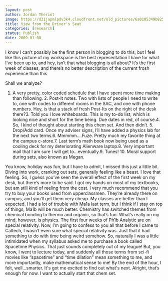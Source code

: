 ```yaml
---
layout: post
author: Jordan Theriot
image: https://d31japmlpdv3k4.cloudfront.net/old_pictures/6a0105349b8251970b010536b2f67d970b-500wi.jpg
title: View from the Driver's Seat
categories: [research]
status: Publish
date: 2009-01-08
---
```


I know I can’t possibly be the first person in blogging to do this, but I feel like this picture of my workspace is the best representation I have for what I’ve been up to, and hey, isn’t that what blogging is all about? It’s the first week of classes, and there’s no better description of the current frosh experience than this
 
Shall we analyze?
1. A very pretty, color coded schedule that I have spent more time making than following. 2. Post-It notes. Two with lists of people I need to write to, one with codes to different rooms in the SAC, and one with phone numbers. Hey, is that a stack of fresh Post-Its on the right of the desk there?3. Told you I love whiteboards. This is my to-do list, which is looking nice and short for the time being. Due dates in red, of course.4. So, I kind of thought about starting this chem set. And then didn’t. 5. Drop/Add card. Once my adviser signs, I’ll have added a physics lab for the next two terms.6. Mmmmm….Fuze. Pretty much my favorite thing at the campus c-store.7. Last term’s math book now being used as a cooling deck for my deteriorating Alienware laptop.8. Very important mail that I am sure I will get to…eventually.9. Tunes! 10. Moral support during sets, also known as Megan.

You know, holiday was fun, but I have to admit, I missed this just a little bit. Diving into work, cranking out sets, generally feeling like a beast. I love that feeling. 
So, I guess you’ve seen the overall effect of the first week on my desk, but there’s more to be said. I got my hands on most of my textbooks, but am still kind of reeling from the cost. I very much recommend that you try to buy your books used from upperclassmen. They’re already there on campus, and you’ll get them very cheap. My classes are better than I expected. I had a lot of trouble with Ma1a last term, but I think if I stay on top of things, Ma1b will be much better. Chemistry has switched themes from chemical bonding to thermo and organic, so that’s fun. What’s really on my mind, however, is physics. The first four weeks of Ph1b Analytic are on special relativity. Now, I’m going to confess to you all that before I came to Caltech, I wasn’t even sure what special relativity was. Just that it had something to do with time being weird somehow. So, naturally I was a little intimidated when my syllabus asked me to purchase a book called Spacetime Physics. That just sounds completely out of my league! But, you know, I went to lecture today, and suddenly all those terms from sci-fi movies like “spacetime” and “time dilation” mean something to me, and more importantly, make mathematical sense to me! By the end of the hour, I felt, well…smarter. It's got me excited to find out what's next. 
Alright, that’s enough for now. I want to actually start that chem set. 
